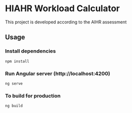 # HIAHR Workload Calculator

This project is developed according to the AIHR assessment

## Usage

### Install dependencies

```
npm install
```

### Run Angular server (http://localhost:4200)

```
ng serve
```

### To build for production

```
ng build
```

